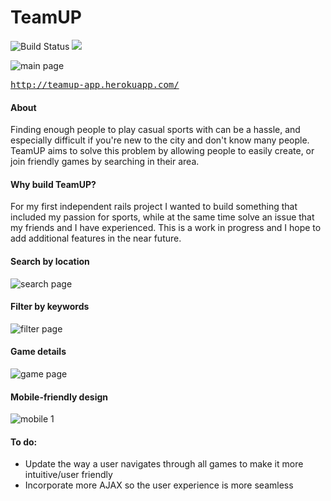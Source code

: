 # TeamUP

![Build Status](https://codeship.com/projects/353cf3e0-0809-0133-3467-025d73056a1f/status?branch=master)
<a href="https://codeclimate.com/github/bsterno/team-up"><img src="https://codeclimate.com/github/bsterno/team-up/badges/gpa.svg" /></a>


![main page](http://i.imgur.com/A72swg8.jpg)

<tt>http://teamup-app.herokuapp.com/</tt>


#### About

Finding enough people to play casual sports with can be a hassle, and especially difficult if you're new to the city and don't know many people. TeamUP aims to solve this problem by allowing people to easily create, or join friendly games by searching in their area.


#### Why build TeamUP?

For my first independent rails project I wanted to build something that included my passion for sports, while at the same time solve an issue that my friends and I have experienced. This is a work in progress and I hope to add additional features in the near future.


#### Search by location

![search page](http://i.imgur.com/Cg227Vc.jpg)


#### Filter by keywords

![filter page](http://i.imgur.com/QdB9Ev1.jpg)


#### Game details

![game page](http://i.imgur.com/ET1DkHW.gif)


#### Mobile-friendly design

![mobile 1](http://i.imgur.com/dBaPDG0.jpg)


#### To do:

- Update the way a user navigates through all games to make it more intuitive/user friendly
- Incorporate more AJAX so the user experience is more seamless
